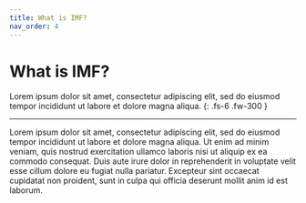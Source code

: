 ```yaml
---
title: What is IMF?
nav_order: 4
---
```


# What is IMF?

Lorem ipsum dolor sit amet, consectetur adipiscing elit, sed do eiusmod tempor incididunt ut labore et dolore magna aliqua.
{: .fs-6 .fw-300 }

---

Lorem ipsum dolor sit amet, consectetur adipiscing elit, sed do eiusmod tempor incididunt ut labore et dolore magna aliqua. Ut enim ad minim veniam, quis nostrud exercitation ullamco laboris nisi ut aliquip ex ea commodo consequat. Duis aute irure dolor in reprehenderit in voluptate velit esse cillum dolore eu fugiat nulla pariatur. Excepteur sint occaecat cupidatat non proident, sunt in culpa qui officia deserunt mollit anim id est laborum.